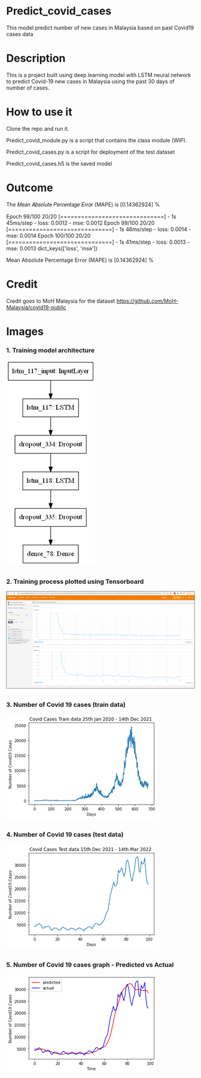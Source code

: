 # Predict_covid_cases
 This model predict number of new cases in Malaysia based on past Covid19 cases data


# Description
This is a project built using deep learning model with LSTM neural network to predict Covid-19 new cases in Malaysia using the past 30 days of number of cases.


# How to use it
Clone the repo and run it.

Predict_covid_module.py is a script that contains the class module (WIP).

Predict_covid_cases.py is a script for deployment of the test dataset

Predict_covid_cases.h5 is the saved model


# Outcome

The 𝑀𝑒𝑎𝑛 𝐴𝑏𝑠𝑜𝑙𝑢𝑡𝑒 𝑃𝑒𝑟𝑐𝑒𝑛𝑡𝑎𝑔𝑒 𝐸𝑟𝑟𝑜𝑟 (MAPE) is [0.14362924] % 

Epoch 98/100
20/20 [==============================] - 1s 45ms/step - loss: 0.0012 - mse: 0.0012
Epoch 99/100
20/20 [==============================] - 1s 46ms/step - loss: 0.0014 - mse: 0.0014
Epoch 100/100
20/20 [==============================] - 1s 41ms/step - loss: 0.0013 - mse: 0.0013
dict_keys(['loss', 'mse'])

Mean Absolute Percentage Error (MAPE) is [0.14362924] %



# Credit
Credit goes to MoH Malaysia for the dataset
https://github.com/MoH-Malaysia/covid19-public


# Images

### 1. Training model architecture

![image](image/model.png)

##
### 2. Training process plotted using Tensorboard

![image](image/Tensorboard.png)


##
### 3. Number of Covid 19 cases (train data)

![image](image/Train_graph.png)


##
### 4. Number of Covid 19 cases (test data)

![image](image/Test_graph.png)


##
### 5. Number of Covid 19 cases graph - Predicted vs Actual

![image](image/Predict_actual_graph.png)




